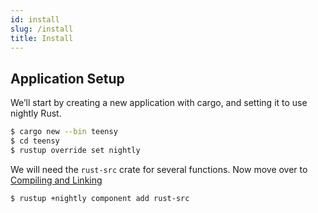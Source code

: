 ```yaml
---
id: install
slug: /install
title: Install
---
```


## Application Setup

We’ll start by creating a new application with cargo, and setting it to use
nightly Rust.

```bash
$ cargo new --bin teensy
$ cd teensy
$ rustup override set nightly
```

We will need the `rust-src` crate for several functions. Now move over to
[Compiling and Linking](arduino/index.md)

```bash
$ rustup +nightly component add rust-src
```

